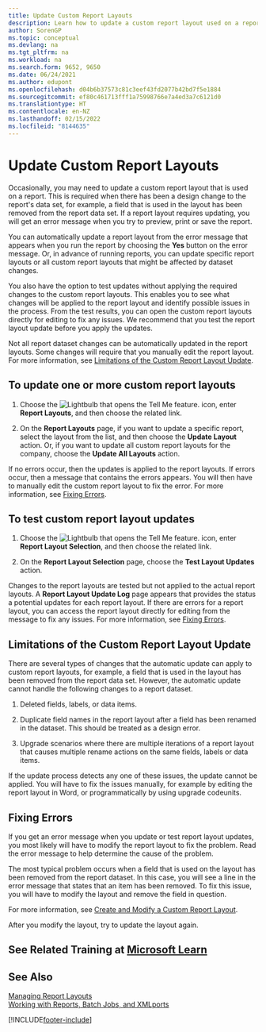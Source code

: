 ```yaml
---
title: Update Custom Report Layouts
description: Learn how to update a custom report layout used on a report when there are design changes to the report's data set, for example.
author: SorenGP
ms.topic: conceptual
ms.devlang: na
ms.tgt_pltfrm: na
ms.workload: na
ms.search.form: 9652, 9650
ms.date: 06/24/2021
ms.author: edupont
ms.openlocfilehash: d04b6b37573c81c3eef43fd2077b42bd7f5e1884
ms.sourcegitcommit: ef80c461713fff1a75998766e7a4ed3a7c6121d0
ms.translationtype: HT
ms.contentlocale: en-NZ
ms.lasthandoff: 02/15/2022
ms.locfileid: "8144635"
---
```

# <a name="update-custom-report-layouts"></a>Update Custom Report Layouts

Occasionally, you may need to update a custom report layout that is used on a report. This is required when there has been a design change to the report's data set, for example, a field that is used in the layout has been removed from the report data set. If a report layout requires updating, you will get an error message when you try to preview, print or save the report.  

You can automatically update a report layout from the error message that appears when you run the report by choosing the **Yes** button on the error message. Or, in advance of running reports, you can update specific report layouts or all custom report layouts that might be affected by dataset changes.  

You also have the option to test updates without applying the required changes to the custom report layouts. This enables you to see what changes will be applied to the report layout and identify possible issues in the process. From the test results, you can open the custom report layouts directly for editing to fix any issues. We recommend that you test the report layout update before you apply the updates.  

Not all report dataset changes can be automatically updated in the report layouts. Some changes will require that you manually edit the report layout. For more information, see [Limitations of the Custom Report Layout Update](ui-update-report-layouts.md#UpdateLimitations).  

## <a name="to-update-one-or-more-custom-report-layouts"></a>To update one or more custom report layouts  

1.  Choose the ![Lightbulb that opens the Tell Me feature.](media/ui-search/search_small.png "Tell me what you want to do") icon, enter **Report Layouts**, and then choose the related link.  

2.  On the **Report Layouts** page, if you want to update a specific report, select the layout from the list, and then choose the **Update Layout** action. Or, if you want to update all custom report layouts for the company, choose the **Update All Layouts** action.  

If no errors occur, then the updates is applied to the report layouts. If errors occur, then a message that contains the errors appears. You will then have to manually edit the custom report layout to fix the error. For more information, see [Fixing Errors](ui-update-report-layouts.md#FixErrors).  

## <a name="to-test-custom-report-layout-updates"></a>To test custom report layout updates  

1.  Choose the ![Lightbulb that opens the Tell Me feature.](media/ui-search/search_small.png "Tell me what you want to do") icon, enter **Report Layout Selection**, and then choose the related link.  

2.  On the **Report Layout Selection** page, choose the **Test Layout Updates** action.  

 Changes to the report layouts are tested but not applied to the actual report layouts. A **Report Layout Update Log** page appears that provides the status a potential updates for each report layout. If there are errors for a report layout, you can access the report layout directly for editing from the message to fix any issues. For more information, see [Fixing Errors](ui-update-report-layouts.md#FixErrors).  

##  <a name="limitations-of-the-custom-report-layout-update"></a><a name="UpdateLimitations"></a> Limitations of the Custom Report Layout Update  
 There are several types of changes that the automatic update can apply to custom report layouts, for example, a field that is used in the layout has been removed from the report data set. However, the automatic update cannot handle the following changes to a report dataset.  

1.  Deleted fields, labels, or data items.  

2.  Duplicate field names in the report layout after a field has been renamed in the dataset. This should be treated as a design error.  

3.  Upgrade scenarios where there are multiple iterations of a report layout that causes multiple rename actions on the same fields, labels or data items.  

 If the update process detects any one of these issues, the update cannot be applied. You will have to fix the issues manually, for example by editing the report layout in Word, or programmatically by using upgrade codeunits.  

##  <a name="fixing-errors"></a><a name="FixErrors"></a> Fixing Errors  
 If you get an error message when you update or test report layout updates, you most likely will have to modify the report layout to fix the problem. Read the error message to help determine the cause of the problem.  

 The most typical problem occurs when a field that is used on the layout has been removed from the report dataset. In this case, you will see a line in the error message that states that an item has been removed. To fix this issue, you will have to modify the layout and remove the field in question.  

 For more information, see [Create and Modify a Custom Report Layout](ui-how-create-custom-report-layout.md#ModifyCustomLayout).  

After you modify the layout, try to update the layout again.  

## <a name="see-related-training-at-microsoft-learn"></a>See Related Training at [Microsoft Learn](/learn/modules/change-documents-dynamics-365-business-central/index)

## <a name="see-also"></a>See Also  
 [Managing Report Layouts](ui-manage-report-layouts.md)  
 [Working with Reports, Batch Jobs, and XMLports](ui-work-report.md)  


[!INCLUDE[footer-include](includes/footer-banner.md)]